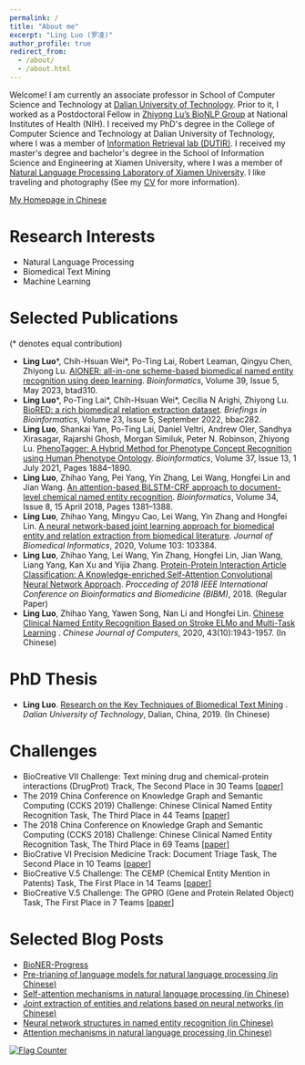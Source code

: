 ```yaml
---
permalink: /
title: "About me"
excerpt: "Ling Luo (罗凌)"
author_profile: true
redirect_from: 
  - /about/
  - /about.html
---
```

Welcome! I am currently an associate professor in School of Computer Science and Technology at [Dalian University of Technology](https://en.dlut.edu.cn/).
Prior to it, I worked as a Postdoctoral Fellow in [Zhiyong Lu’s BioNLP Group](https://www.ncbi.nlm.nih.gov/research/bionlp/) at National Institutes of Health (NIH). I received my PhD's degree in the College of Computer Science and Technology at Dalian University of Technology, where I was a member of [Information Retrieval lab (DUTIR)](http://ir.dlut.edu.cn/). I received my master's degree and bachelor's degree in the School of Information Science and Engineering at Xiamen University, where I was a member of [Natural Language Processing Laboratory of Xiamen University](http://nlp.xmu.edu.cn/). I like traveling and photography (See my [CV](http://lingluodlut.github.io/files/CV-LingLuo-github-latest.pdf) for more information).

[My Homepage in Chinese](http://faculty.dlut.edu.cn/luoling/zh_CN/index.htm)

Research Interests
=====


- Natural Language Processing
- Biomedical Text Mining
- Machine Learning


Selected Publications
=====
(\* denotes equal contribution)
- **Ling Luo**\*, Chih-Hsuan Wei\*, Po-Ting Lai, Robert Leaman, Qingyu Chen, Zhiyong Lu. [AIONER: all-in-one scheme-based biomedical named entity recognition using deep learning](https://doi.org/10.1093/bioinformatics/btad310). *Bioinformatics*, Volume 39, Issue 5, May 2023, btad310.
- **Ling Luo**\*, Po-Ting Lai\*, Chih-Hsuan Wei\*, Cecilia N Arighi, Zhiyong Lu. [BioRED: a rich biomedical relation extraction dataset](https://doi.org/10.1093/bib/bbac282). *Briefings in Bioinformatics*, Volume 23, Issue 5, September 2022, bbac282.
- **Ling Luo**, Shankai Yan, Po-Ting Lai, Daniel Veltri, Andrew Oler, Sandhya Xirasagar, Rajarshi Ghosh, Morgan Similuk, Peter N. Robinson, Zhiyong Lu. [PhenoTagger: A Hybrid Method for Phenotype Concept Recognition using Human Phenotype Ontology](https://doi.org/10.1093/bioinformatics/btab019). *Bioinformatics*, Volume 37, Issue 13, 1 July 2021, Pages 1884–1890.
- **Ling Luo**, Zhihao Yang, Pei Yang, Yin Zhang, Lei Wang, Hongfei Lin and Jian Wang. [An attention-based BiLSTM-CRF approach to document-level chemical named entity recognition](https://doi.org/10.1093/bioinformatics/btx761). *Bioinformatics*, Volume 34, Issue 8, 15 April 2018, Pages 1381–1388.
- **Ling Luo**, Zhihao Yang, Mingyu Cao, Lei Wang, Yin Zhang and Hongfei Lin. [A neural network-based joint learning approach for biomedical entity and relation extraction from biomedical literature](https://www.sciencedirect.com/science/article/pii/S1532046420300113). *Journal of Biomedical Informatics*, 2020, Volume 103: 103384.
- **Ling Luo**, Zhihao Yang, Lei Wang, Yin Zhang, Hongfei Lin, Jian Wang, Liang Yang, Kan Xu and Yijia Zhang. [Protein-Protein Interaction Article Classification: A Knowledge-enriched Self-Attention Convolutional Neural Network Approach](https://ieeexplore.ieee.org/abstract/document/8621362). *Procceding of 2018 IEEE International Conference on Bioinformatics and Biomedicine (BIBM)*, 2018. (Regular Paper)
- **Ling Luo**, Zhihao Yang, Yawen Song, Nan Li and Hongfei Lin. [Chinese Clinical Named Entity Recognition Based on Stroke ELMo and Multi-Task Learning](http://cjc.ict.ac.cn/online/onlinepaper/ll-2020925185620.pdf) . *Chinese Journal of Computers*, 2020, 43(10):1943-1957. (In Chinese)

PhD Thesis
=====
- **Ling Luo**. [Research on the Key Techniques of Biomedical Text Mining](http://doi.org/10.26991/d.cnki.gdllu.2019.003577) . *Dalian University of Technology*, Dalian, China, 2019. (In Chinese)

Challenges
=====
- BioCreative VII Challenge: Text mining drug and chemical-protein interactions (DrugProt) Track, The Second Place in 30 Teams [\[paper\]](https://doi.org/10.1093/database/baac058)
- The 2019 China Conference on Knowledge Graph and Semantic Computing (CCKS 2019) Challenge: Chinese Clinical Named Entity Recognition Task, The Third Place in 44 Teams [\[paper\]](https://www.researchgate.net/profile/Ling-Luo-9/publication/335824610_DUTIR_at_the_CCKS-2019_Task1_Improving_Chinese_Clinical_Named_Entity_Recognition_using_Stroke_ELMo_and_Transfer_Learning/links/61aa212f50e22929cd42b062/DUTIR-at-the-CCKS-2019-Task1-Improving-Chinese-Clinical-Named-Entity-Recognition-using-Stroke-ELMo-and-Transfer-Learning.pdf)
- The 2018 China Conference on Knowledge Graph and Semantic Computing (CCKS 2018) Challenge: Chinese Clinical Named Entity Recognition Task, The Third Place in 69 Teams [\[paper\]](http://ceur-ws.org/Vol-2242/paper02.pdf)
- BioCrative VI Precision Medicine Track: Document Triage Task, The Second Place in 10 Teams [\[paper\]](https://doi.org/10.1093/database/bay097)
- BioCreative V.5 Challenge: The CEMP (Chemical Entity Mention in Patents) Task, The First Place in 14 Teams [\[paper\]](https://doi.org/10.1186/s13321-018-0318-3)
- BioCreative V.5 Challenge: The GPRO (Gene and Protein Related Object) Task, The First Place in 7 Teams [\[paper\]](https://doi.org/10.1186/s13321-018-0318-3)

Selected Blog Posts
=====

- [BioNER-Progress](https://github.com/lingluodlut/BioNER-Progress)
- [Pre-trianing of language models for natural language processing (in Chinese)](https://www.cnblogs.com/robert-dlut/p/9824346.html)
- [Self-attention mechanisms in natural language processing (in Chinese)](https://www.cnblogs.com/robert-dlut/p/8638283.html)
- [Joint extraction of entities and relations based on neural networks (in Chinese)](http://www.cnblogs.com/robert-dlut/p/7710735.html)
- [Neural network structures in named entity recognition (in Chinese)](http://www.cnblogs.com/robert-dlut/)
- [Attention mechanisms in natural language processing (in Chinese)](http://www.cnblogs.com/robert-dlut/p/5952032.html)

<a href="https://info.flagcounter.com/Vph1"><img src="https://s01.flagcounter.com/count/Vph1/bg_FFFFFF/txt_000000/border_CCCCCC/columns_3/maxflags_12/viewers_0/labels_1/pageviews_1/flags_0/percent_0/" alt="Flag Counter" border="0"></a>
